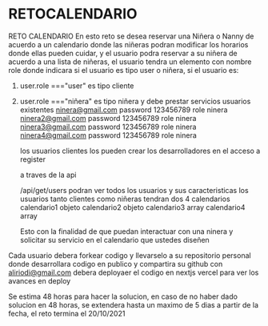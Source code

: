 # RETOCALENDARIO
RETO CALENDARIO
En esto reto se desea reservar una Niñera o Nanny de acuerdo a un calendario 
donde las niñeras podran modificar los horarios donde ellas pueden cuidar, 
y el usuario podra reservar a su niñera de acuerdo a una lista de niñeras,
el usuario tendra un elemento con nombre role donde indicara si el usuario es 
tipo user o niñera, si el usuario es:

1. user.role ==="user"   es tipo cliente
2. user.role ==="niñera" es tipo niñera y debe prestar servicios
   usuarios existentes
   ninera@gmail.com  password 123456789  role ninera
   ninera2@gmail.com  password 123456789 role ninera
   ninera3@gmail.com  password 123456789 role ninera
   ninera4@gmail.com  password 123456789 role ninera

   los usuarios clientes los pueden crear los desarrolladores en el acceso a register

   a traves de la api

   /api/get/users podran ver todos los usuarios y sus caracteristicas
   los usuarios tanto clientes como niñeras tendran dos 4 calendarios
   calendario1 objeto
   calendario2 objeto
   calendario3 array
   calendario4 array

   Esto con la finalidad de que puedan interactuar con una ninera y solicitar su servicio en el calendario
   que ustedes diseñen
   
Cada usuario debera forkear codigo y llevarselo a su repositorio personal donde desarrollara codigo
en publico y compartira su github con aliriodi@gmail.com debera deployaer el codigo en nextjs vercel 
para ver los avances en deploy

Se estima 48 horas para hacer la solucion, en caso de no haber dado solucion en 48 horas, se extendera hasta un maximo 
de 5 dias a partir de la fecha, el reto termina el 20/10/2021


